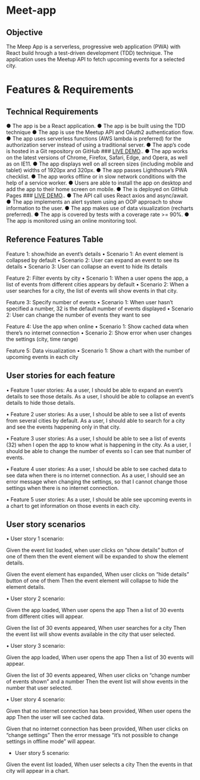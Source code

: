 # Meet-app

## Objective

The Meep App is a serverless, progressive web application (PWA) with React build hrough a test-driven
development (TDD) technique. The application uses the Meetup API to fetch upcoming events
for a selected city.

# Features & Requirements

## Technical Requirements

● The app is be a React application.
● The app is be built using the TDD technique
● The app is use the Meetup API and OAuth2 authentication flow.
● The app uses serverless functions (AWS lambda is preferred) for the authorization server instead of using a traditional server.
● The app’s code is hosted in a Git repository on GitHub ### <a href="https://github.com/moni-tu/Meet-app">LIVE DEMO</a>..
● The app works on the latest versions of Chrome, Firefox, Safari, Edge, and Opera, as well as on IE11.
● The app displays well on all screen sizes (including mobile and tablet) widths of 1920px and 320px.
● The app passes Lighthouse’s PWA checklist.
● The app works offline or in slow network conditions with the help of a service worker.
● Users are able to install the app on desktop and add the app to their home screen on mobile.
● The is deployed on GitHub Pages ### <a href="https://moni-tu.github.io/Meet-app/">LIVE DEMO</a>..
● The API call uses React axios and async/await.
● The app implements an alert system using an OOP approach to show information to the user.
● The app makes use of data visualization (recharts preferred).
● The app is covered by tests with a coverage rate >= 90%.
● The app is monitored using an online monitoring tool.

## Reference Features Table

Feature 1: show/hide an event’s details
• Scenario 1: An event element is collapsed by default
• Scenario 2: User can expand an event to see its details
• Scenario 3: User can collapse an event to hide its details

Feature 2: Filter events by city
• Scenario 1: When a user opens the app, a list of events from different cities appears by default
• Scenario 2: When a user searches for a city, the list of events will show events in that city.

Feature 3: Specify number of events
• Scenario 1: When user hasn’t specified a number, 32 is the default number of events displayed
• Scenario 2: User can change the number of events they want to see

Feature 4: Use the app when online
• Scenario 1: Show cached data when there’s no internet connection
• Scenario 2: Show error when user changes the settings (city, time range)

Feature 5: Data visualization
• Scenario 1: Show a chart with the number of upcoming events in each city

## User stories for each feature

• Feature 1 user stories:
As a user, I should be able to expand an event’s details to see those details.
As a user, I should be able to collapse an event’s details to hide those details.

• Feature 2 user stories:
As a user, I should be able to see a list of events from several cities by default.
As a user, I should able to search for a city and see the events happening only in that city.

• Feature 3 user stories:
As a user, I should be able to see a list of events (32) when I open the app to know what is happening in the city.
As a user, I should be able to change the number of events so I can see that number of events.

• Feature 4 user stories:
As a user, I should be able to see cached data to see data when there is no internet connection.
As a user, I should see an error message when changing the settings, so that I cannot change those settings when there is no internet connection.

• Feature 5 user stories:
As a user, I should be able see upcoming events in a chart to get information on those events in each city.

## User story scenarios

• User story 1 scenario:

Given the event list loaded,
when user clicks on “show details” button of one of them
then the event element will be expanded to show the element details.

Given the event element has expanded,
When user clicks on “hide details” button of one of them
Then the event element will collapse to hide the element details.

• User story 2 scenario:

Given the app loaded,
When user opens the app
Then a list of 30 events from different cities will appear.

Given the list of 30 events appeared,
When user searches for a city
Then the event list will show events available in the city that user selected.

• User story 3 scenario:

Given the app loaded,
When user opens the app
Then a list of 30 events will appear.

Given the list of 30 events appeared,
When user clicks on “change number of events shown” and a number
Then the event list will show events in the number that user selected.

• User story 4 scenario:

Given that no internet connection has been provided,
When user opens the app
Then the user will see cached data.

Given that no internet connection has been provided,
When user clicks on “change settings”
Then the error message “it’s not possible to change settings in offline mode” will appear.

- User story 5 scenario:

Given the event list loaded,
When user selects a city
Then the events in that city will appear in a chart.
